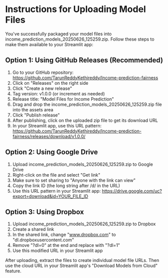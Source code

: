 
# Instructions for Uploading Model Files

You've successfully packaged your model files into income_prediction_models_20250626_125259.zip.
Follow these steps to make them available to your Streamlit app:

## Option 1: Using GitHub Releases (Recommended)

1. Go to your GitHub repository: https://github.com/TarunReddyKethireddy/Income-prediction-fairness
2. Click on "Releases" on the right side
3. Click "Create a new release"
4. Tag version: v1.0.0 (or increment as needed)
5. Release title: "Model Files for Income Prediction"
6. Drag and drop the income_prediction_models_20250626_125259.zip file into the assets area
7. Click "Publish release"
8. After publishing, click on the uploaded zip file to get its download URL
9. In your Streamlit app, use this URL pattern:
   https://github.com/TarunReddyKethireddy/Income-prediction-fairness/releases/download/v1.0.0/

## Option 2: Using Google Drive

1. Upload income_prediction_models_20250626_125259.zip to Google Drive
2. Right-click on the file and select "Get link"
3. Make sure to set sharing to "Anyone with the link can view"
4. Copy the link ID (the long string after /d/ in the URL)
5. Use this URL pattern in your Streamlit app:
   https://drive.google.com/uc?export=download&id=YOUR_FILE_ID

## Option 3: Using Dropbox

1. Upload income_prediction_models_20250626_125259.zip to Dropbox
2. Create a shared link
3. In the shared link, change "www.dropbox.com" to "dl.dropboxusercontent.com"
4. Remove "?dl=0" at the end and replace with "?dl=1"
5. Use this modified URL in your Streamlit app

After uploading, extract the files to create individual model file URLs.
Then use the cloud URL in your Streamlit app's "Download Models from Cloud" feature.
